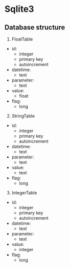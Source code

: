 # Sqlite3


## Database structure
1. FloatTable
 - id: 
    - integer 
    - primary key 
    - autoincrement
 - datetime:
    - text
 - parameter:
    - text
 - value:
    - float
 - flag:
    - long

2. StringTable
 - id: 
    - integer 
    - primary key 
    - autoincrement
 - datetime:
    - text
 - parameter:
    - text
 - value:
    - text
 - flag:
    - long

3. IntegerTable
 - id: 
    - integer 
    - primary key 
    - autoincrement
 - datetime:
    - text
 - parameter:
    - text
 - value:
    - integer
 - flag:
    - long